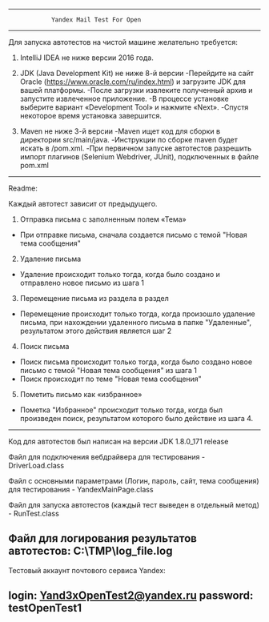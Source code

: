 ------------------------------------------------------------------
                Yandex Mail Test For Open
------------------------------------------------------------------
Для запуска автотестов на чистой машине желательно требуется:

1. IntelliJ IDEA не ниже версии 2016 года.

2. JDK (Java Development Kit) не ниже 8-й версии
-Перейдите на сайт Oracle (https://www.oracle.com/ru/index.html) и загрузите JDK для вашей платформы.
-После загрузки извлеките полученный архив и запустите извлеченное приложение.
-В процессе установке выберите вариант «Development Tool» и нажмите «Next».
-Спустя некоторое время установка завершится.

3. Maven не ниже 3-й версии
-Maven ищет код для сборки в директории <project>src/main/java.
-Инструкции по сборке maven будет искать в <project>/pom.xml.
-При первичном запуске автотестов разрешить импорт плагинов (Selenium Webdriver, JUnit), подключенных в файле pom.xml
------------------------------------------------------------------

Readme:

Каждый автотест зависит от предыдущего.

1. Отправка письма с заполненным полем «Тема»
- При отправке письма, сначала создается письмо с темой "Новая тема сообщения"

2. Удаление письма
- Удаление происходит только тогда, когда было создано и отправлено новое письмо из шага 1

3. Перемещение письма из раздела в раздел
- Перемещение происходит только тогда, когда произошло удаление письма, при нахождении удаленного письма в папке "Удаленные", результатом этого действия является шаг 2

4. Поиск письма
- Поиск письма происходит только тогда, когда было создано новое письмо с темой "Новая тема сообщения" из шага 1
- Поиск происходит по теме "Новая тема сообщения"

5. Пометить письмо как «избранное»
- Пометка "Избранное" происходит только тогда, когда был произведен поиск, результатом которого было действие из шага 4.
------------------------------------------------------------------
Код для автотестов был написан на версии JDK 1.8.0_171 release

Файл для подключения вебдрайвера для тестирования - DriverLoad.class

Файл с основными параметрами (Логин, пароль, сайт, тема сообщения) для тестирования - YandexMainPage.class

Файл для запуска автотестов (каждый тест выведен в отдельный метод) - RunTest.class 

Файл для логирования результатов автотестов: C:\TMP\log_file.log
------------------------------------------------------------------
Тестовый аккаунт почтового сервиса Yandex:

login: Yand3xOpenTest2@yandex.ru
password: testOpenTest1
------------------------------------------------------------------
